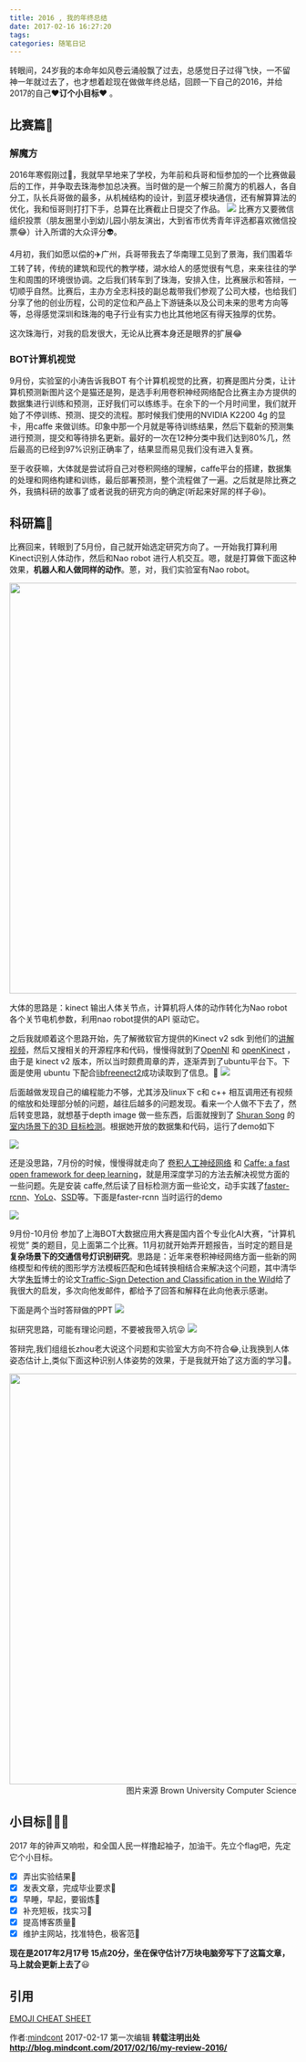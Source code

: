 ```yaml
---
title: 2016 , 我的年终总结
date: 2017-02-16 16:27:20
tags:
categories: 随笔日记
---
```

转眼间，24岁我的本命年如风卷云涌般飘了过去，总感觉日子过得飞快，一不留神一年就过去了，也才想着趁现在做做年终总结，回顾一下自己的2016，并给2017的自己:heart:**订个小目标**:heart: 。
<!--more-->

## 比赛篇:muscle:
### 解魔方

2016年寒假刚过:monkey:，我就早早地来了学校，为年前和兵哥和恒参加的一个比赛做最后的工作，并争取去珠海参加总决赛。当时做的是一个解三阶魔方的机器人，各自分工，队长兵哥做的最多，从机械结构的设计，到蓝牙模块通信，还有解算算法的优化，我和恒哥则打打下手，总算在比赛截止日提交了作品。
![](http://static.mindcont.com/blog/images/resources/20160306.jpg)
比赛方又要微信组织投票（朋友圈里小到幼儿园小朋友演出，大到省市优秀青年评选都喜欢微信投票:joy:）计入所谓的大众评分:alien:。

4月初，我们如愿以偿的:airplane:广州，兵哥带我去了华南理工见到了景海，我们围着华工转了转，传统的建筑和现代的教学楼，湖水给人的感觉很有气息，来来往往的学生和周围的环境很协调。之后我们转车到了珠海，安排入住，比赛展示和答辩，一切顺乎自然。比赛后，主办方全志科技的副总裁带我们参观了公司大楼，也给我们分享了他的创业历程，公司的定位和产品上下游链条以及公司未来的思考方向等等，总得感觉深圳和珠海的电子行业有实力也比其他地区有得天独厚的优势。

这次珠海行，对我的启发很大，无论从比赛本身还是眼界的扩展:joy:

###  BOT计算机视觉

9月份，实验室的小涛告诉我BOT 有个计算机视觉的比赛，初赛是图片分类，让计算机预测新图片这个是猫还是狗，是选手利用卷积神经网络配合比赛主办方提供的数据集进行训练和预测，正好我们可以练练手。在余下的一个月时间里，我们就开始了不停训练、预测、提交的流程。那时候我们使用的NVIDIA K2200 4g 的显卡，用caffe 来做训练。印象中那一个月就是等待训练结果，然后下载新的预测集进行预测，提交和等待排名更新。最好的一次在12种分类中我们达到80%几，然后最高的已经到97%识别正确率了，结果显而易见我们没有进入复赛。

至于收获嘛，大体就是尝试将自己对卷积网络的理解，caffe平台的搭建，数据集的处理和网络构建和训练，最后部署预测，整个流程做了一遍。之后就是除比赛之外，我搞科研的故事了或者说我的研究方向的确定(听起来好屌的样子:laughing:)。

## 科研篇:punch:
比赛回来，转眼到了5月份，自己就开始选定研究方向了。一开始我打算利用 Kinect识别人体动作，然后和Nao robot 进行人机交互。嗯，就是打算做下面这种效果，**机器人和人做同样的动作**。蒽，对，我们实验室有Nao robot。

<img src="http://static.mindcont.com/blog/images/resources/kinect-nao.jpg" width="720" >

大体的思路是：kinect 输出人体关节点，计算机将人体的动作转化为Nao robot 各个关节电机参数，利用nao robot提供的API 驱动它。

之后我就顺着这个思路开始，先了解微软官方提供的Kinect v2 sdk 到他们的[讲解视频](https://mva.microsoft.com/zh-cn/training-courses/-kinect-for-windows-v2--8743?l=15BQDzV1_4504984382)，然后又搜相关的开源程序和代码，慢慢得就到了[OpenNI](https://structure.io/openni) 和 [openKinect](https://openkinect.org/wiki/Main_Page/zh-hans) ，由于是 kinect v2 版本，所以当时颇费周章的弄，逐渐弄到了ubuntu平台下。下面是使用 ubuntu 下配合[libfreenect2](https://github.com/OpenKinect/libfreenect2)成功读取到了信息。:poop:
![](http://static.mindcont.com/blog/images/resources/openkinect_v2_ubuntu.png)

后面越做发现自己的编程能力不够，尤其涉及linux下 c和 c++ 相互调用还有视频的缩放和处理部分帧的问题，越往后越多的问题发现。看来一个人做不下去了，然后转变思路，就想基于depth image 做一些东西，后面就搜到了 [Shuran Song](http://vision.princeton.edu/people/shurans/) 的[室内场景下的3D 目标检测](http://videolectures.net/eccv2014_song_depth_images/)。根据她开放的数据集和代码，运行了demo如下

![](http://static.mindcont.com/blog/images/resources/reproduce-shuransong-results.jpg)

还是没思路，7月份的时候，慢慢得就走向了 [卷积人工神经网络](http://cs231n.stanford.edu/) 和 [Caffe: a fast open framework for deep learning](http://blog.mindcont.com/2017/02/15/caffe-guide-book/)，就是用深度学习的方法去解决视觉方面的一些问题。先是安装 caffe,然后读了目标检测方面一些论文，动手实践了[faster-rcnn](https://github.com/ShaoqingRen/faster_rcnn)、[YoLo](http://pjreddie.com/darknet/yolo/)、[SSD](https://github.com/weiliu89/caffe/tree/ssd)等。下面是faster-rcnn 当时运行的demo

![](http://static.mindcont.com/blog/images/resources/faster-rcnn.png)

9月份-10月份 参加了上海BOT大数据应用大赛是国内首个专业化AI大赛，“计算机视觉” 类的题目，见上面第二个比赛。11月初就开始弄开题报告，当时定的题目是**复杂场景下的交通信号灯识别研究**。思路是：近年来卷积神经网络方面一些新的网络模型和传统的图形学方法模板匹配和色域转换相结合来解决这个问题，其中清华大学[朱哲](http://cg.cs.tsinghua.edu.cn/traffic-sign/)博士的论文[Traffic-Sign Detection and Classification in the Wild](http://cg.cs.tsinghua.edu.cn/traffic-sign/0682.pdf)给了我很大的启发，多次向他发邮件，都给予了回答和解释在此向他表示感谢。

下面是两个当时答辩做的PPT
![](http://static.mindcont.com/blog/images/resources/tlr-research-status.jpg)

拟研究思路，可能有理论问题，不要被我带入坑:stuck_out_tongue_winking_eye:
![](http://static.mindcont.com/blog/images/resources/idea-of-traffic-signal-recognition.jpg)

答辩完,我们组组长zhou老大说这个问题和实验室大方向不符合:joy:,让我换到人体姿态估计上,类似下面这种识别人体姿势的效果，于是我就开始了这方面的学习:dog:。

<img src="http://static.mindcont.com/blog/images/resources/amdo2012andriluka.jpg" align="right" width="720">
<p align="right">图片来源 Brown University Computer Science</p>

## 小目标:baby_chick::baby_chick::baby_chick:
2017 年的钟声又响啦，和全国人民一样撸起袖子，加油干。先立个flag吧，先定它个小目标。

- [x] 弄出实验结果:frog:
- [x] 发表文章，完成毕业要求:penguin:
- [x] 早睡，早起，要锻炼:ant:
- [x] 补充短板，找实习:wolf:
- [x] 提高博客质量:whale2:
- [x] 维护主网站，找准特色，极客范:palm_tree:

**现在是2017年2月17号 15点20分，坐在保守估计7万块电脑旁写下了这篇文章，马上就会更新上去了**:smiley:
## 引用
[EMOJI CHEAT SHEET](http://www.webpagefx.com/tools/emoji-cheat-sheet/)

作者:[mindcont](https://github.com/mindcont)  2017-02-17 第一次编辑
**转载注明出处 http://blog.mindcont.com/2017/02/16/my-review-2016/**
